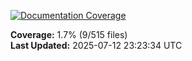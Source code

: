 <!-- Documentation Coverage Badge - Auto-generated by pre-commit hook -->
[![Documentation Coverage](https://img.shields.io/badge/Documentation%20Coverage-1.7%25-red?style=flat&logo=gitbook&logoColor=white)](./documentation-coverage-report.html)

**Coverage:** 1.7% (9/515 files)  
**Last Updated:** 2025-07-12 23:23:34 UTC
